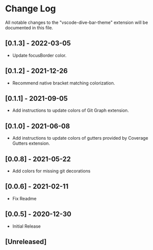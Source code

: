 # Change Log

All notable changes to the "vscode-dive-bar-theme" extension will be documented in this file.

## [0.1.3] - 2022-03-05

-   Update focusBorder color.

## [0.1.2] - 2021-12-26

-   Recommend native bracket matching colorization.

## [0.1.1] - 2021-09-05

-   Add instructions to update colors of Git Graph extension.

## [0.1.0] - 2021-06-08

-   Add instructions to update colors of gutters provided by Coverage Gutters extension.

## [0.0.8] - 2021-05-22

-   Add colors for missing git decorations

## [0.0.6] - 2021-02-11

-   Fix Readme

## [0.0.5] - 2020-12-30

-   Initial Release

## [Unreleased]
